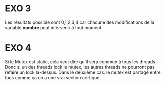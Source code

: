 # EXO 3

Les résultats possible sont 0,1,2,3,4 car chacune des modifications de la variable **nombre** peut intervenir à tout moment. 

# EXO 4

Si le Mutex est static, cela veut dire qu'il sera commun à tous les threads. Donc si un des threads lock le mutex, les autres threads ne pourront pas refaire un lock la-dessus. Dans le deuxième cas. le mutex est partagé entre tous comme ça on a une vrai section crirtique. 

